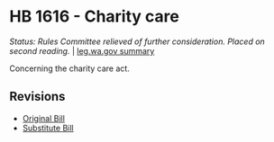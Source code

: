 # HB 1616 - Charity care
*Status: Rules Committee relieved of further consideration.  Placed on second reading.* | [leg.wa.gov summary](https://app.leg.wa.gov/billsummary?BillNumber=1616&Year=2021)

Concerning the charity care act.

## Revisions
* [Original Bill](1/)
* [Substitute Bill](S/)